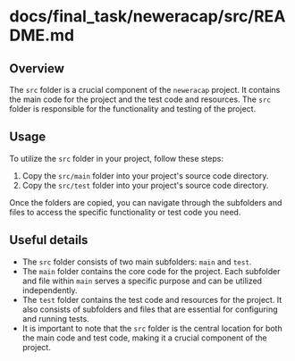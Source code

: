 # docs/final_task/neweracap/src/README.md

## Overview
The `src` folder is a crucial component of the `neweracap` project. It contains the main code for the project and the test code and resources. The `src` folder is responsible for the functionality and testing of the project.

## Usage
To utilize the `src` folder in your project, follow these steps:

1. Copy the `src/main` folder into your project's source code directory.
2. Copy the `src/test` folder into your project's source code directory.

Once the folders are copied, you can navigate through the subfolders and files to access the specific functionality or test code you need.

## Useful details
- The `src` folder consists of two main subfolders: `main` and `test`.
- The `main` folder contains the core code for the project. Each subfolder and file within `main` serves a specific purpose and can be utilized independently.
- The `test` folder contains the test code and resources for the project. It also consists of subfolders and files that are essential for configuring and running tests.
- It is important to note that the `src` folder is the central location for both the main code and test code, making it a crucial component of the project.